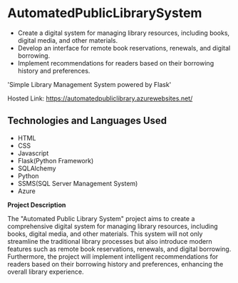 # AutomatedPublicLibrarySystem

- Create a digital system for managing library resources, including books, digital media,
and other materials.
- Develop an interface for remote book reservations, renewals, and digital borrowing.
- Implement recommendations for readers based on their borrowing history and
preferences.

'Simple Library Management System powered by Flask'

Hosted Link: https://automatedpubliclibrary.azurewebsites.net/ 

## Technologies and Languages Used
- HTML
- CSS
- Javascript
- Flask(Python Framework)
- SQLAlchemy
- Python
- SSMS(SQL Server Management System)
- Azure

**Project Description**

The "Automated Public Library System" project aims to create a comprehensive digital system for managing library resources, including books, digital media, and other materials. This system will not only streamline the traditional library processes but also introduce modern features such as remote book reservations, renewals, and digital borrowing. Furthermore, the project will implement intelligent recommendations for readers based on their borrowing history and preferences, enhancing the overall library experience.
